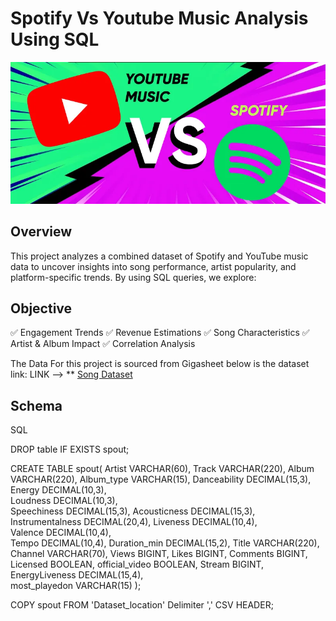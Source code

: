 # Spotify Vs Youtube Music Analysis Using SQL
![](https://github.com/aurosgit/Spotify-Vs-Youtube-Music-/blob/main/Spout%20Logo.png)

## Overview
This project analyzes a combined dataset of Spotify and YouTube music data to uncover insights into song performance, artist popularity, and platform-specific trends. By using SQL queries, we explore:

## Objective
✅ Engagement Trends 
✅ Revenue Estimations
✅ Song Characteristics 
✅ Artist & Album Impact 
✅ Correlation Analysis 

The Data For this project is sourced from Gigasheet below is the dataset link:
LINK --> ** [Song Dataset](https://gigasheet-export-uploads.s3.amazonaws.com/6b8abf6e_0406_46ee_8d20_ff53cfb4d35f-20250305065413.zip?X-Amz-Algorithm=AWS4-HMAC-SHA256&X-Amz-Credential=AKIAXTOLCDI7G5IZZAUQ%2F20250306%2Fus-east-1%2Fs3%2Faws4_request&X-Amz-Date=20250306T053038Z&X-Amz-Expires=1800&X-Amz-SignedHeaders=host&response-content-disposition=attachment%3B%20filename%3D%22Spotify%20dataset%20export%202025-03-05%2006-54-10.zip%22&X-Amz-Signature=cafe3eebaeede28d4a528a1591f8d32d2d05f66ac1a1b66a5d4842f546851a80)

## Schema

SQL

DROP table IF EXISTS spout;

CREATE 
  TABLE spout(
  Artist VARCHAR(60),
	Track VARCHAR(220),
	Album VARCHAR(220),
	Album_type VARCHAR(15),
	Danceability DECIMAL(15,3),
	Energy DECIMAL(10,3),	
  Loudness DECIMAL(10,3),	
  Speechiness	DECIMAL(15,3),
  Acousticness DECIMAL(15,3),
	Instrumentalness DECIMAL(20,4),	
  Liveness DECIMAL(10,4),	
  Valence DECIMAL(10,4),	
  Tempo DECIMAL(10,4),
	Duration_min DECIMAL(15,2),
	Title VARCHAR(220),
	Channel	VARCHAR(70),
  Views BIGINT,	
  Likes BIGINT,
	Comments BIGINT,
	Licensed BOOLEAN,
	official_video BOOLEAN,
	Stream BIGINT,
	EnergyLiveness DECIMAL(15,4), 	
  most_playedon VARCHAR(15)
);

COPY 
  spout
FROM 'Dataset_location'
Delimiter ','
CSV HEADER;



